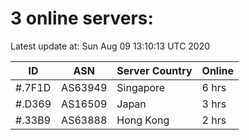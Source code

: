# 3 online servers:

Latest update at: Sun Aug 09 13:10:13 UTC 2020

| ID | ASN | Server Country | Online |
| -- | --- | -------------- | ------ |
| #.7F1D | AS63949 | Singapore | 6 hrs |
| #.D369 | AS16509 | Japan | 3 hrs |
| #.33B9 | AS63888 | Hong Kong | 2 hrs |

